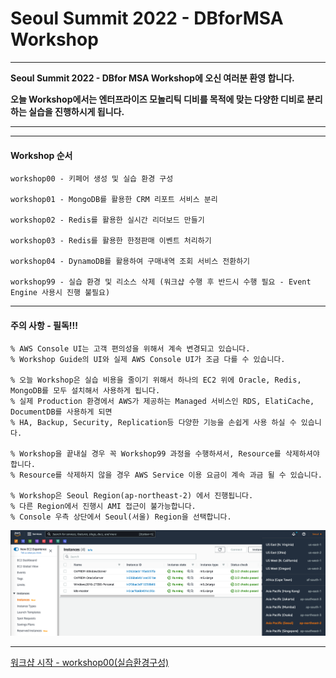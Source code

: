 # Seoul Summit 2022 - DBforMSA Workshop

---

**Seoul Summit 2022 - DBfor MSA Workshop에 오신 여러분 환영 합니다.**

**오늘 Workshop에서는 엔터프라이즈 모놀리틱 디비를 목적에 맞는 다양한 디비로 분리하는 실습을 진행하시게 됩니다.**

---







---

#### Workshop 순서

```
workshop00 - 키페어 생성 및 실습 환경 구성

workshop01 - MongoDB를 활용한 CRM 리포트 서비스 분리

workshop02 - Redis를 활용한 실시간 리더보드 만들기

workshop03 - Redis를 활용한 한정판매 이벤트 처리하기

workshop04 - DynamoDB를 활용하여 구매내역 조회 서비스 전환하기

workshop99 - 실습 환경 및 리소스 삭제 (워크샵 수행 후 반드시 수행 필요 - Event Engine 사용시 진행 불필요)
```

---

#### 주의 사항 - 필독!!!

```
% AWS Console UI는 고객 편의성을 위해서 계속 변경되고 있습니다. 
% Workshop Guide의 UI와 실제 AWS Console UI가 조금 다를 수 있습니다.

% 오늘 Workshop은 실습 비용을 줄이기 위해서 하나의 EC2 위에 Oracle, Redis, MongoDB를 모두 설치해서 사용하게 됩니다.
% 실제 Production 환경에서 AWS가 제공하는 Managed 서비스인 RDS, ElatiCache, DocumentDB를 사용하게 되면 
% HA, Backup, Security, Replication등 다양한 기능을 손쉽게 사용 하실 수 있습니다. 

% Workshop을 끝내실 경우 꼭 Workshop99 과정을 수행하셔서, Resource를 삭제하셔야 합니다.
% Resource를 삭제하지 않을 경우 AWS Service 이용 요금이 계속 과금 될 수 있습니다.

% Workshop은 Seoul Region(ap-northeast-2) 에서 진행됩니다. 
% 다른 Region에서 진행시 AMI 접근이 불가능합니다.
% Console 우측 상단에서 Seoul(서울) Region을 선택합니다.
```

![image-20220501144253304](images/image-20220501144253304.png)

---

[워크샵 시작 - workshop00(실습환경구성) ](./workshop00/workshop00.md) 

